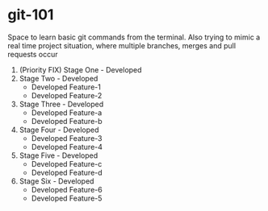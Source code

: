 # git-101
Space to learn basic git commands from the terminal. Also trying to mimic a real time project situation, where multiple branches, merges and pull requests occur

1. (Priority FIX) Stage One - Developed
2. Stage Two - Developed
   - Developed Feature-1
   - Developed Feature-2
3. Stage Three - Developed
   - Developed Feature-a
   - Developed Feature-b
4. Stage Four - Developed
   - Developed Feature-3
   - Developed Feature-4
5. Stage Five - Developed
   - Developed Feature-c
   - Developed Feature-d
6. Stage Six - Developed
   - Developed Feature-6
   - Developed Feature-5
